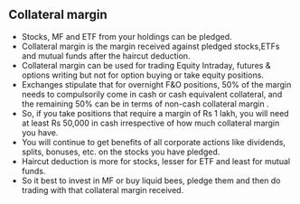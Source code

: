 ## Collateral margin

- Stocks, MF and ETF from your holdings can be pledged.
- Collateral margin is the margin received against pledged stocks,ETFs and mutual funds after the haircut deduction.
- Collateral margin can be used for trading Equity Intraday, futures & options writing but not for option buying or take equity positions.
- Exchanges stipulate that for overnight F&O positions, 50% of the margin needs to compulsorily come in cash or cash equivalent collateral, and the remaining 50% can be in terms of non-cash collateral margin .
- So, if you take positions that require a margin of Rs 1 lakh, you will need at least Rs 50,000 in cash irrespective of how much collateral margin you have.
- You will continue to get benefits of all corporate actions like dividends, splits, bonuses, etc. on the stocks you have pledged.
- Haircut deduction is more for stocks, lesser for ETF and least for mutual funds.
- So it best to invest in MF or buy liquid bees, pledge them and then do trading with that collateral margin received.
